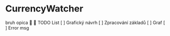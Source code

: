# CurrencyWatcher
bruh opica 🦍 🦧
TODO List
[ ] Grafický návrh 
[ ] Zpracování základů
[ ] Graf
[ ] Error msg
